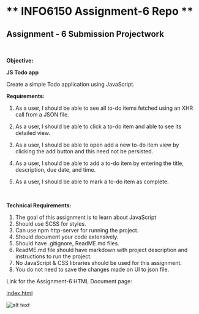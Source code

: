 # ** INFO6150 Assignment-6 Repo **

## Assignment - 6 Submission Projectwork 
<br>

**Objective:**

**JS Todo app**

Create a simple Todo application using JavaScript. 

**Requirements:**

1. As a user, I should be able to see all to-do items fetched using an XHR call from a JSON file.

2. As a user, I should be able to click a to-do item and able to see its detailed view.
3. As a user, I should be able to open add a new to-do item view by clicking the add button and this need not be persisted.
4. As a user, I should be able to add a to-do item by entering the title, description, due date, and time.
5. As a user, I should be able to mark a to-do item as complete.

<br>

**Technical Requirements:**
1. The goal of this assignment is to learn about JavaScript
2. Should use SCSS for styles.
3. Can use npm http-server for running the project.
4. Should document your code extensively.
5. Should have .gitignore, ReadME.md files.
6. ReadME.md file should have markdown with project description and instructions to run the project.
7. No JavaScript & CSS libraries should be used for this assignment.
8. You do not need to save the changes made on UI to json file.

Link for the Assignment-6 HTML Document page:

[index.html](https://github.com/neu-mis-info6150-spring-2021/assignment-6-jayshilj/blob/master/index.html)

![alt text](https://github.com/neu-mis-info6150-spring-2021/assignment-6-jayshilj/blob/master/img/Assignmet-6-ss.png)